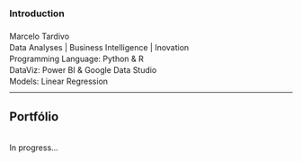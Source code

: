 <b><h3> Introduction </h3></b>
<p style = "line-height:10px">
<br> Marcelo Tardivo </br>
<br>Data Analyses | Business Intelligence | Inovation</br>
<br>Programming Language: Python & R</br>
<br>DataViz: Power BI & Google Data Studio</br>
<br>Models: Linear Regression</br>
</p>
<hr>
<h2> Portfólio </h2>
<br> In progress... </br>
